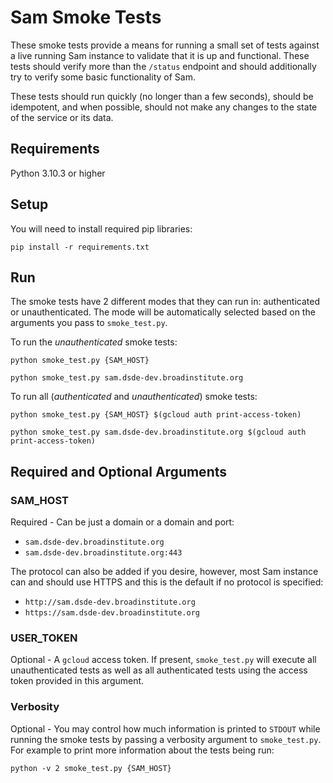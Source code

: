 # Sam Smoke Tests

These smoke tests provide a means for running a small set of tests against a live running Sam instance to validate that
it is up and functional.  These tests should verify more than the `/status` endpoint and should additionally try to 
verify some basic functionality of Sam.  

These tests should run quickly (no longer than a few seconds), should be idempotent, and when possible, should not 
make any changes to the state of the service or its data.  

## Requirements

Python 3.10.3 or higher

## Setup

You will need to install required pip libraries:

```pip install -r requirements.txt```

## Run

The smoke tests have 2 different modes that they can run in: authenticated or unauthenticated.  The mode will be 
automatically selected based on the arguments you pass to `smoke_test.py`.

To run the _unauthenticated_ smoke tests:

```python smoke_test.py {SAM_HOST}```

```python smoke_test.py sam.dsde-dev.broadinstitute.org```

To run all (_authenticated_ and _unauthenticated_) smoke tests:

```python smoke_test.py {SAM_HOST} $(gcloud auth print-access-token)```

```python smoke_test.py sam.dsde-dev.broadinstitute.org $(gcloud auth print-access-token)```

## Required and Optional Arguments

### SAM_HOST
Required - Can be just a domain or a domain and port:

* `sam.dsde-dev.broadinstitute.org`
* `sam.dsde-dev.broadinstitute.org:443`

The protocol can also be added if you desire, however, most Sam instance can and should use HTTPS and this is the
default if no protocol is specified:

* `http://sam.dsde-dev.broadinstitute.org`
* `https://sam.dsde-dev.broadinstitute.org`

### USER_TOKEN
Optional - A `gcloud` access token.  If present, `smoke_test.py` will execute all unauthenticated tests as well as all
authenticated tests using the access token provided in this argument. 

### Verbosity
Optional - You may control how much information is printed to `STDOUT` while running the smoke tests by passing a 
verbosity argument to `smoke_test.py`.  For example to print more information about the tests being run:

```python -v 2 smoke_test.py {SAM_HOST}```